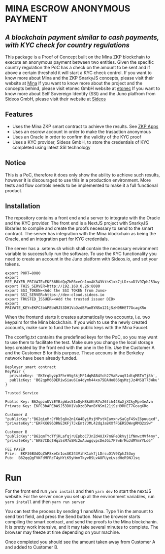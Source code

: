 # MINA ESCROW ANONYMOUS PAYMENT
## _A blockchain payment similar to cash payments, with KYC check for country regulations_

This package is a Proof of Concept built on the Mina ZKP blockchain to execute an anonymous payment between two entities. Given the specific country regulation the PoC has a check on the amount to be sent and if above a certain threshold it will start a KYC check control. 
If you want to know more about Mina and the ZKP SnarkyJS concepts, please visit their website at [Mina](https://minaprotocol.com)
If you want to know more about the project and the concepts behind, please visit etonec GmbH website at [etonec](https://etonec.com)
If you want to know more about Self Sovereign Identity (SSI) and the Juno platfrom from Sideos GmbH, please visit their website at [Sideos](https://sideos.io)

## Features
- Uses the Mina ZKP smart contract to achieve the results. See [ZKP Apps](https://docs.minaprotocol.com/zkapps/how-zkapps-work)
- Uses an escrow account in order to make the trasaction anonymous
- Uses an Oracle in order to confirm the validity of the KYC proof
- Uses a KYC provider, Sideos GmbH, to store the credentials of KYC completed using latest SSI technology

## Notice
This is a PoC, therefore it does only show the ability to achieve such results, however it is discouraged to use this in a production environment. More tests and flow controls needs to be implemented to make it a full functional product.

## Installation

The repository contains a front end and a server to integrate with the Oracle and the KYC provider.
The front end is a NextJS project with SnarkyJS libraries to compile and create the proofs necessary to send to the smart contract.
The server has integration with the Mina blockchain as being the Oracle, and an integration part for KYC credentials.

The server has a .setenv.sh which shall contain the necessary environment variable to successfully run the software. To use the KYC functionality you need to create an account in the Juno platform with Sideos.io, and set your tokens.

```
export PORT=8080
export FEE_PAYER_PRIVATE=EKF36BUdQqZhP8xeCn1oxAK343VihK1xk7jLDrsuD1V9ZphJ53wy
export THIS_SERVER=http://192.168.0.26:8080
export SSI_TOKEN=<Add the SSI TOKEN from Juno>
export SSI_SERVER=https://dev-cloud.sideos.io
export TRUSTED_ISSUER=<Add the trusted issuer DID>
export PRIVATE_KEY=EKFC3bAPEbW9J53DH1VaDzdBPanBYNSm121jSzH9RHET7GcagXRo
```
When the frontend starts it creates automatically two accounts, i.e. two keypairs for the Mina blockchain. If you wish to use the newly created accounts, make sure to fund the two public keys with the Mina Faucet.

The cconfig.txt contains the predefined keys for the PoC, so you may want to use them to facilitate the test. Make sure you change the local storage keys created by the front end with the one in the file. Use the Customer A and the Customer B for this purpose. These accouns in the Berkeley network have been already funded.

```
Deployer smart contract
KeyPair {
  privateKey: 'EKErqbyzp3FhrHVgSkjMF1dqMAB4Ych27VaRvuq51dtqMBTmTj8h',
  publicKey: 'B62qpM66DERiwSiau6Cu4dymh44xo75DAHo866qyMzjJz4MSQT73Wku'
}

Trusted Service

Public Key: B62qpznUViEYBzpWas51mDyH8kAKhR7x26fih44BwXjXCkyMpe3eAvn
Private Key: EKFC3bAPEbW9J53DH1VaDzdBPanBYNSm121jSzH9RHET7GcagXRo

Customer A 
"publicKey":"B62qieMrJYRb5q8x2n1XW4ByiMsjMPstkEamxnvSaCgF4SvZ6puuqxd",
"privateKey":"EKFKK6963RNE3KFj7JxEmt7JML42dqJaBXXfFGER5DWvgRMQ2xSw"

Customer B 
"publicKey":"B62qmTYcTfjRLafqjrUEpboC7JnZd4UJX7mGFeQkVyj1fNnwcMVf4my",
"privateKey":"EKE7CDqtHqi5sM7oSMc2wAuwgqvpcDeJGi7F7wErMuJdMYmYYLo6"

FEE PAYER
Priv:  EKF36BUdQqZhP8xeCn1oxAK343VihK1xk7jLDrsuD1V9ZphJ53wy 
Pub:  B62qqQgFVKFdMFRcT4yHYiK5yHmmTkyvB9LvA8FUyeLvsdHeR9NJ1sq
```

# Run
For the front end run `yarn install` and then `yarn dev` to start the nextJS website.
For the server once you set up all the environment variables, run `yarn install` and then `yarn run server`

You can test the process by sending 1 nanoMina. Type 1 in the amount to send text field, and press the Send button. Now the browser starts compiling the smart contract, and send the proofs to the Mina blockchanin. It is pretty work intensive, and it may take several minutes to complete. The browser may freeze at time depending on your machine.

Once completed you should see the amount taken away from Customer A and added to Customer B.







